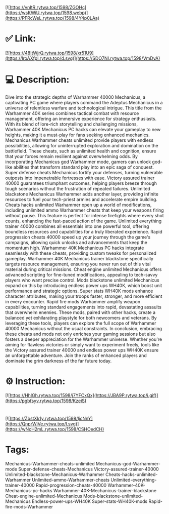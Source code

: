[![https://vnItR.rytwa.top/1598/ZGOHc](https://wsKWiU.rytwa.top/1598.webp)](https://PFRcWeL.rytwa.top/1598/4Y4p0LAa)
# ✅ Link:
[![https://48ItWjrQ.rytwa.top/1598/xr51U9](https://lroAXfpl.rytwa.top/d.svg)](https://SDO7NI.rytwa.top/1598/VmDvA)
# 💻 Description:
Dive into the strategic depths of Warhammer 40000 Mechanicus, a captivating PC game where players command the Adeptus Mechanicus in a universe of relentless warfare and technological intrigue. This title from the Warhammer 40K series combines tactical combat with resource management, offering an immersive experience for strategy enthusiasts. With its blend of lore-rich storytelling and challenging missions, Warhammer 40K Mechanicus PC hacks can elevate your gameplay to new heights, making it a must-play for fans seeking enhanced mechanics.
Mechanicus Warhammer cheats unlimited provide players with endless possibilities, allowing for uninterrupted exploration and domination on the battlefield. These cheats, such as unlimited health and cognition, ensure that your forces remain resilient against overwhelming odds. By incorporating Mechanicus god Warhammer mode, gamers can unlock god-like abilities that transform standard play into an epic saga of conquest.
Super defense cheats Mechanicus fortify your defenses, turning vulnerable outposts into impenetrable fortresses with ease. Victory assured trainer 40000 guarantees triumphant outcomes, helping players breeze through tough scenarios without the frustration of repeated failures. Unlimited blackstone Mechanicus Warhammer adds another layer, providing infinite resources to fuel your tech-priest armies and accelerate empire building.
Cheats hacks unlimited Warhammer open up a world of modifications, including unlimited ammo Warhammer cheats that keep your weapons firing without pause. This feature is perfect for intense firefights where every shot counts, enhancing the fast-paced action of the game. Unlimited everything trainer 40000 combines all essentials into one powerful tool, offering boundless resources and capabilities for a truly liberated experience.
Rapid progression cheats 40000 speed up your journey through the game's campaigns, allowing quick unlocks and advancements that keep the momentum high. Warhammer 40K Mechanicus PC hacks integrate seamlessly with these cheats, providing custom tweaks for personalized gameplay. Warhammer 40K Mechanicus trainer blackstone specifically targets resource management, ensuring you never run out of this vital material during critical missions.
Cheat engine unlimited Mechanicus offers advanced scripting for fine-tuned modifications, appealing to tech-savvy players who want precise control. Mods blackstone unlimited Mechanicus expand on this by introducing endless power ups WH40K, which boost unit performance and strategic options. Super stats WH40K mods enhance character attributes, making your troops faster, stronger, and more efficient in every encounter.
Rapid fire mods Warhammer amplify weapon capabilities, turning standard engagements into rapid, devastating assaults that overwhelm enemies. These mods, paired with other hacks, create a balanced yet exhilarating playstyle for both newcomers and veterans. By leveraging these tools, players can explore the full scope of Warhammer 40000 Mechanicus without the usual constraints.
In conclusion, embracing these cheats and mods not only enriches your gaming sessions but also fosters a deeper appreciation for the Warhammer universe. Whether you're aiming for flawless victories or simply want to experiment freely, tools like the Victory assured trainer 40000 and endless power ups WH40K ensure an unforgettable adventure. Join the ranks of enhanced players and dominate the grim darkness of the far future today.

# ⚙️ Instruction:
[![https://HhIGh.rytwa.top/1598/j7YFCxQx](https://JBA9P.rytwa.top/i.gif)](https://pgbfsyv.rytwa.top/1598/KzeiS)
#
[![https://ZbstXk1y.rytwa.top/1598/ljcNnY](https://QnprWiVe.rytwa.top/l.svg)](https://wNcH2mL.rytwa.top/1598/CSHOedCH)
# Tags:
Mechanicus-Warhammer-cheats-unlimited Mechanicus-god-Warhammer-mode Super-defense-cheats-Mechanicus Victory-assured-trainer-40000 Unlimited-blackstone-Mechanicus-Warhammer Cheats-hacks-unlimited-Warhammer Unlimited-ammo-Warhammer-cheats Unlimited-everything-trainer-40000 Rapid-progression-cheats-40000 Warhammer-40K-Mechanicus-pc-hacks Warhammer-40K-Mechanicus-trainer-blackstone Cheat-engine-unlimited-Mechanicus Mods-blackstone-unlimited-Mechanicus Endless-power-ups-WH40K Super-stats-WH40K-mods Rapid-fire-mods-Warhammer





